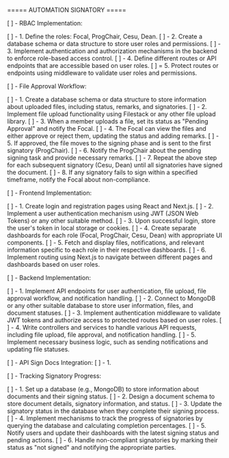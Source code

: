 ===== AUTOMATION SIGNATORY =====

[ ] - RBAC Implementation:

[ ] - 1. Define the roles: Focal, ProgChair, Cesu, Dean.
[ ] - 2. Create a database schema or data structure to store user roles and permissions.
[ ] - 3. Implement authentication and authorization mechanisms in the backend to enforce role-based access control.
[ ] - 4. Define different routes or API endpoints that are accessible based on user roles.
[ ] = 5. Protect routes or endpoints using middleware to validate user roles and permissions.

[ ] - File Approval Workflow:

[ ] - 1. Create a database schema or data structure to store information about uploaded files, including status, remarks, and signatories.
[ ] - 2. Implement file upload functionality using Filestack or any other file upload library.
[ ] - 3. When a member uploads a file, set its status as "Pending Approval" and notify the Focal.
[ ] - 4. The Focal can view the files and either approve or reject them, updating the status and adding remarks.
[ ] - 5. If approved, the file moves to the signing phase and is sent to the first signatory (ProgChair).
[ ] - 6. Notify the ProgChair about the pending signing task and provide necessary remarks.
[ ] - 7. Repeat the above step for each subsequent signatory (Cesu, Dean) until all signatories have signed the document.
[ ] - 8. If any signatory fails to sign within a specified timeframe, notify the Focal about non-compliance.

[ ] - Frontend Implementation:

[ ] - 1. Create login and registration pages using React and Next.js.
[ ] - 2. Implement a user authentication mechanism using JWT (JSON Web Tokens) or any other suitable method.
[ ] - 3. Upon successful login, store the user's token in local storage or cookies.
[ ] - 4. Create separate dashboards for each role (Focal, ProgChair, Cesu, Dean) with appropriate UI components.
[ ] - 5. Fetch and display files, notifications, and relevant information specific to each role in their respective dashboards.
[ ] - 6. Implement routing using Next.js to navigate between different pages and dashboards based on user roles.

[ ] - Backend Implementation:

[ ] - 1. Implement API endpoints for user authentication, file upload, file approval workflow, and notification handling.
[ ] - 2. Connect to MongoDB or any other suitable database to store user information, files, and document statuses.
[ ] - 3. Implement authentication middleware to validate JWT tokens and authorize access to protected routes based on user roles.
[ ] - 4. Write controllers and services to handle various API requests, including file upload, file approval, and notification handling.
[ ] - 5. Implement necessary business logic, such as sending notifications and updating file statuses.

[ ] - API Sign Docs Integration:
[ ] - 1.

[ ] - Tracking Signatory Progress:

[ ] - 1. Set up a database (e.g., MongoDB) to store information about documents and their signing status.
[ ] - 2. Design a document schema to store document details, signatory information, and status.
[ ] - 3. Update the signatory status in the database when they complete their signing process.
[ ] - 4. Implement mechanisms to track the progress of signatories by querying the database and calculating completion percentages.
[ ] - 5. Notify users and update their dashboards with the latest signing status and pending actions.
[ ] - 6. Handle non-compliant signatories by marking their status as "not signed" and notifying the appropriate parties.
